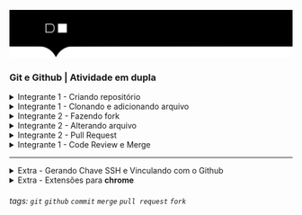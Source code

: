 ![](./hd-header.png)

### Git e Github | Atividade em dupla

<details>
<summary>Integrante 1 - Criando repositório</summary>

> Um dos integrantes da dupla, deve compartilhar a tela e criar um repositório com o seguinte nome `selecao-brasileira` na sua conta do github, ele deve está como `public`
</details>

<details>
<summary>Integrante 1 - Clonando e adicionando arquivo</summary>

> Após criar o repositório, você deve realizado o clone, feito isso, você deve aidionar um arquivo chamado `escalacao.txt` e adicionar o texto abaixo:

```txt

- Goleiros: Alisson (Liverpool-ING), Ederson (Manchester City-ING) e Weverton (Palmeiras) 
- Laterais-direitos: Daniel Alves (Pumas-MEX) e Danilo (Juventus-ITA) 
- Laterais-esquerdos: Alex Sandro (Juventus-ITA) e Alex Telles (Sevilla-ESP) 
- Zagueiros: Bremer (Juventus-ITA), Éder Militão (Real Madrid-ESP), Marquinhos (PSG-FRA) e Thiago Silva (Chelsea-ING)
```

> Após abrir o arquivo e adicionar a lista com a escalação da seleção brasileira, salve-o e depois envie tudo para o repositório remoto

> Depois você deve enviar o link do seu repositório para o outro integrante
</details>

<details>
<summary>Integrante 2 - Fazendo fork</summary>

> O outro integrante, deve acessar o repositório e realizar o fork, após ter feito o fork, clonar o repositório local
</details>

<details>
<summary>Integrante 2 - Alterando arquivo</summary>

> Após clonar, você deve abrir o arquivo e adicionar no final da lista o restante da escalação:

```txt
- Volantes: Bruno Guimarães (Newcastle-ING), Casemiro (Manchester United-ING), Fabinho (Liverpool-ING) e Fred (Manchester United-ING) 
- Meias: Everton Ribeiro (Flamengo) e Lucas Paquetá (West Ham-ING) 
- Atacantes: Antony (Manchester United-ING), Gabriel Jesus (Arsenal-ING), Gabriel Martinelli (Arsenal-ING), Neymar (PSG-FRA), Pedro (Flamengo)
```

> Salve-o e depois envie para o repositório remoto
</details>

<details>
<summary>Integrante 2 - Pull Request</summary>

> Deve acessar o repositório que foi feito o fork e realizar o pull request das alterações
</details>

<details>
<summary>Integrante 1 - Code Review e Merge</summary>

> Deve acessar os pull request do repositório, realizar o code review e depois fazer o merge
</details>

-------------------------------------------------------
<details>
<summary>Extra - Gerando Chave SSH e Vinculando com o Github</summary>


- Passo 1: Abrir o terminal do windows como administrador
- Passo 2: Executar o seguinte comando no terminal `ssh-keygen`
- Passo 3: Vai aparecer o local onde ficará salvo o par de chaves ssh, basta apertar `Enter`
- Passo 4: Depois será solicitado para digitar a senha, coloque a mesma senha de acesso do seu computador
- Passo 5: Repita a senha
- Passo 6: Acesse o diretório onde ficou salvo o par de chaves ssh e abra o arquivo `id_rsa.pub`
- Passo 7: Copie o conteúdo existente e feche o arquivo
- Passo 8: Acesse sua conta do github e depois acesso as configurações da conta
    > Para acessar as configurações, basta você clicar no ícone superior direito, onde tem a foto do perfil da conta, clique na seta ao lado e depois localize a opção `settings`
- Passo 9: Após acessar as configurações, localize no menu vertical esquerdo a opção `SSH and GPG Keys` e clique nela
- Passo 10: Clique na opção `New SSH Key`, vai aparecer o local para colocar um título (`title`) e uma chave (`key`)
- Passo 11: Coloque o no título `Windows` e na chave, você deve colar o conteúdo que você copiou lá no passo 7
- Passo 12: Clique o botão `Add SSH Key`
</details>

<details>
<summary>Extra - Extensões para <b>chrome</b></summary>


- [Blackbox](https://www.useblackbox.io/)
    > Use o Blackbox para selecionar o código que deseja copiar de qualquer vídeo que estiver assistindo e simplesmente cole-o em seu editor de texto…. Funciona como mágica!
- [Grepper](https://chrome.google.com/webstore/detail/grepper/amaaokahonnfjjemodnpmeenfpnnbkco)
    > Obtenha facilmente exemplos de código em toda a Web e acesse seus exemplos de código sem ter que pensar.

</details>

###### tags: `git` `github` `commit` `merge` `pull request` `fork`